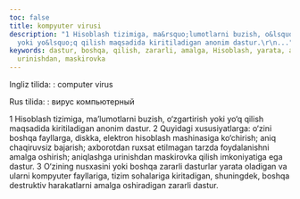 ```yaml
---
toc: false
title: kompyuter virusi
description: "1 Hisoblash tizimiga, ma&rsquo;lumotlarni buzish, o&lsquo;zgartirish
  yoki yo&lsquo;q qilish maqsadida kiritiladigan anonim dastur.\r\n..."
keywords: dastur, boshqa, qilish, zararli, amalga, Hisoblash, yarata, aniqlashga,
  urinishdan, maskirovka
---
```


Ingliz tilida:
:   computer virus

Rus tilida:
:   вирус компьютерный

1 Hisoblash tizimiga, ma’lumotlarni buzish, o‘zgartirish yoki yo‘q qilish maqsadida kiritiladigan anonim dastur.
 2 Quyidagi xususiyatlarga: o‘zini boshqa fayllarga, diskka, elektron hisoblash mashinasiga ko‘chirish; aniq chaqiruvsiz bajarish; axborotdan ruxsat etilmagan tarzda foydalanishni amalga oshirish; aniqlashga urinishdan maskirovka qilish imkoniyatiga ega dastur.
 3 O‘zining nusxasini yoki boshqa zararli dasturlar yarata oladigan va ularni kompyuter fayllariga, tizim sohalariga kiritadigan, shuningdek, boshqa destruktiv harakatlarni amalga oshiradigan zararli dastur.